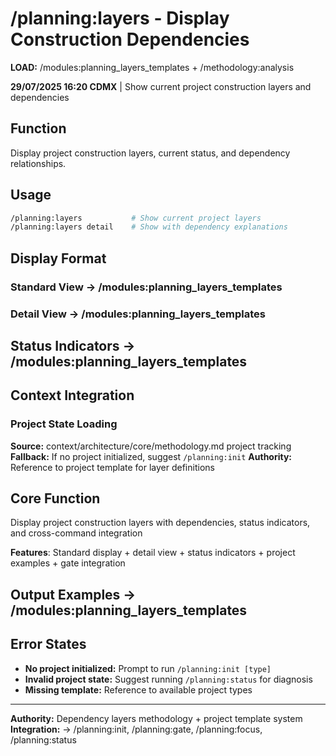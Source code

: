 # /planning:layers - Display Construction Dependencies

**LOAD:** /modules:planning_layers_templates + /methodology:analysis

**29/07/2025 16:20 CDMX** | Show current project construction layers and dependencies

## Function
Display project construction layers, current status, and dependency relationships.

## Usage
```bash
/planning:layers           # Show current project layers
/planning:layers detail    # Show with dependency explanations
```

## Display Format

### Standard View → /modules:planning_layers_templates

### Detail View → /modules:planning_layers_templates

## Status Indicators → /modules:planning_layers_templates

## Context Integration

### Project State Loading
**Source:** context/architecture/core/methodology.md project tracking
**Fallback:** If no project initialized, suggest `/planning:init`
**Authority:** Reference to project template for layer definitions

## Core Function
Display project construction layers with dependencies, status indicators, and cross-command integration

**Features**: Standard display + detail view + status indicators + project examples + gate integration

## Output Examples → /modules:planning_layers_templates

## Error States
- **No project initialized:** Prompt to run `/planning:init [type]`
- **Invalid project state:** Suggest running `/planning:status` for diagnosis
- **Missing template:** Reference to available project types

---
**Authority:** Dependency layers methodology + project template system
**Integration:** → /planning:init, /planning:gate, /planning:focus, /planning:status